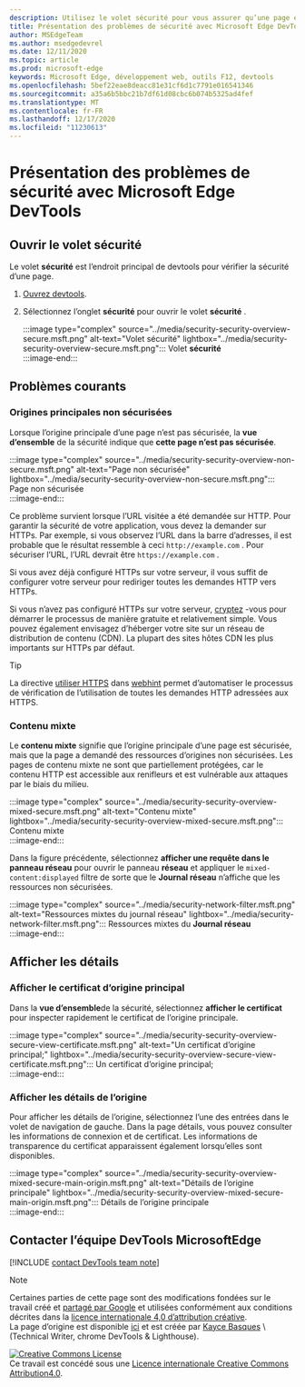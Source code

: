 ```yaml
---
description: Utilisez le volet sécurité pour vous assurer qu’une page est entièrement protégée par HTTPs.
title: Présentation des problèmes de sécurité avec Microsoft Edge DevTools
author: MSEdgeTeam
ms.author: msedgedevrel
ms.date: 12/11/2020
ms.topic: article
ms.prod: microsoft-edge
keywords: Microsoft Edge, développement web, outils F12, devtools
ms.openlocfilehash: 5bef22eae8deacc81e31cf6d1c7791e016541346
ms.sourcegitcommit: a35a6b5bbc21b7df61d08cbc6b074b5325ad4fef
ms.translationtype: MT
ms.contentlocale: fr-FR
ms.lasthandoff: 12/17/2020
ms.locfileid: "11230613"
---
```

<!-- Copyright Kayce Basques 

   Licensed under the Apache License, Version 2.0 (the "License");
   you may not use this file except in compliance with the License.
   You may obtain a copy of the License at

       https://www.apache.org/licenses/LICENSE-2.0

   Unless required by applicable law or agreed to in writing, software
   distributed under the License is distributed on an "AS IS" BASIS,
   WITHOUT WARRANTIES OR CONDITIONS OF ANY KIND, either express or implied.
   See the License for the specific language governing permissions and
   limitations under the License.  -->  

# Présentation des problèmes de sécurité avec Microsoft Edge DevTools  

  

<!--Use the **Security** Panel in [Microsoft Edge DevTools][MicrosoftEdgeDevTools] to make sure HTTPS is properly implemented on a page.  Navigate to **Why HTTPS Matters** to learn why every website should be protected with HTTPS, even sites that do not handle sensitive user data.  -->  

<!--todo: add section when why-https is available -->  

## Ouvrir le volet sécurité  

Le volet **sécurité** est l’endroit principal de devtools pour vérifier la sécurité d’une page.  

1.  [Ouvrez devtools][DevToolsOpen].  
1.  Sélectionnez l’onglet **sécurité** pour ouvrir le volet **sécurité** .  
    
    :::image type="complex" source="../media/security-security-overview-secure.msft.png" alt-text="Volet sécurité" lightbox="../media/security-security-overview-secure.msft.png":::
       Volet **sécurité**  
    :::image-end:::  
    
## Problèmes courants  

### Origines principales non sécurisées  

Lorsque l’origine principale d’une page n’est pas sécurisée, la **vue d’ensemble** de la sécurité indique que **cette page n’est pas sécurisée**.  

:::image type="complex" source="../media/security-security-overview-non-secure.msft.png" alt-text="Page non sécurisée" lightbox="../media/security-security-overview-non-secure.msft.png":::
   Page non sécurisée  
:::image-end:::  

Ce problème survient lorsque l’URL visitée a été demandée sur HTTP.  Pour garantir la sécurité de votre application, vous devez la demander sur HTTPs.  Par exemple, si vous observez l’URL dans la barre d’adresses, il est probable que le résultat ressemble à ceci `http://example.com` .  Pour sécuriser l’URL, l’URL devrait être `https://example.com` .  

Si vous avez déjà configuré HTTPs sur votre serveur, il vous suffit de configurer votre serveur pour rediriger toutes les demandes HTTP vers HTTPs.  

Si vous n’avez pas configuré HTTPs sur votre serveur, [cryptez][LetsEncrypt] -vous pour démarrer le processus de manière gratuite et relativement simple.  Vous pouvez également envisagez d’héberger votre site sur un réseau de distribution de contenu (CDN).  La plupart des sites hôtes CDN les plus importants sur HTTPs par défaut.  

> [!TIP]
> La directive [utiliser HTTPS][WebhintUseHttps] dans [webhint][Webhint] permet d’automatiser le processus de vérification de l’utilisation de toutes les demandes HTTP adressées aux HTTPS.  

### Contenu mixte  

Le **contenu mixte** signifie que l’origine principale d’une page est sécurisée, mais que la page a demandé des ressources d’origines non sécurisées.  Les pages de contenu mixte ne sont que partiellement protégées, car le contenu HTTP est accessible aux renifleurs et est vulnérable aux attaques par le biais du milieu.  

:::image type="complex" source="../media/security-security-overview-mixed-secure.msft.png" alt-text="Contenu mixte" lightbox="../media/security-security-overview-mixed-secure.msft.png":::
   Contenu mixte  
:::image-end:::  

Dans la figure précédente, sélectionnez **afficher une requête dans le panneau réseau** pour ouvrir le panneau **réseau** et appliquer le `mixed-content:displayed` filtre de sorte que le **Journal réseau** n’affiche que les ressources non sécurisées.  

:::image type="complex" source="../media/security-network-filter.msft.png" alt-text="Ressources mixtes du journal réseau" lightbox="../media/security-network-filter.msft.png":::
   Ressources mixtes du **Journal réseau**  
:::image-end:::  

## Afficher les détails  

### Afficher le certificat d’origine principal  

Dans la **vue d’ensemble**de la sécurité, sélectionnez **afficher le certificat** pour inspecter rapidement le certificat de l’origine principale.  

:::image type="complex" source="../media/security-security-overview-secure-view-certificate.msft.png" alt-text="Un certificat d’origine principal;" lightbox="../media/security-security-overview-secure-view-certificate.msft.png":::
   Un certificat d’origine principal;  
:::image-end:::  

### Afficher les détails de l’origine  

Pour afficher les détails de l’origine, sélectionnez l’une des entrées dans le volet de navigation de gauche.  Dans la page détails, vous pouvez consulter les informations de connexion et de certificat.  Les informations de transparence du certificat apparaissent également lorsqu’elles sont disponibles.  

:::image type="complex" source="../media/security-security-overview-mixed-secure-main-origin.msft.png" alt-text="Détails de l’origine principale" lightbox="../media/security-security-overview-mixed-secure-main-origin.msft.png":::
   Détails de l’origine principale  
:::image-end:::  

## Contacter l’équipe DevTools MicrosoftEdge  

[!INCLUDE [contact DevTools team note](../includes/contact-devtools-team-note.md)]  

<!-- links -->  

[MicrosoftEdgeDevTools]: ../../devtools-guide-chromium/index.md "Outils de développement Microsoft Edge (chrome) | Documents Microsoft"  
[DevToolsOpen]: ../open/index.md "Ouvrez Microsoft Edge DevTools | Documents Microsoft"  

[LetsEncrypt]: https://letsencrypt.org "Utiliser des certificats SSL/TLS sans cryptage"  

[Webhint]: https://webhint.io "webhint"  
[WebhintUseHttps]: https://webhint.io/docs/user-guide/hints/hint-https-only "Utiliser HTTPs | documentation webhint"  

<!--[mixed]: /web/fundamentals/security/prevent-mixed-content/what-is-mixed-content ""  -->

> [!NOTE]
> Certaines parties de cette page sont des modifications fondées sur le travail créé et [partagé par Google][GoogleSitePolicies] et utilisées conformément aux conditions décrites dans la [licence internationale 4,0 d’attribution créative][CCA4IL].  
> La page d’origine est disponible [ici](https://developers.google.com/web/tools/chrome-devtools/security/index) et est créée par [Kayce Basques][KayceBasques] \ (Technical Writer, chrome DevTools \& Lighthouse\).  

[![Creative Commons License][CCby4Image]][CCA4IL]  
Ce travail est concédé sous une [Licence internationale Creative Commons Attribution4.0][CCA4IL].  

[CCA4IL]: https://creativecommons.org/licenses/by/4.0  
[CCby4Image]: https://i.creativecommons.org/l/by/4.0/88x31.png  
[GoogleSitePolicies]: https://developers.google.com/terms/site-policies  
[KayceBasques]: https://developers.google.com/web/resources/contributors/kaycebasques  
